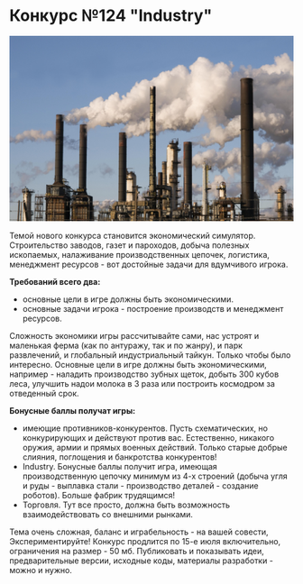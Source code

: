 # Конкурс №124 "Industry"

![image](124_industry.jpg)

 Темой нового конкурса становится экономический симулятор. Строительство заводов, газет и пароходов, добыча полезных ископаемых, налаживание производственных цепочек, логистика, менеджмент ресурсов - вот достойные задачи для вдумчивого игрока.

**Требований всего два:**
* основные цели в игре должны быть экономическими.
* основные задачи игрока - построение производств и менеджмент ресурсов.

Сложность экономики игры рассчитывайте сами, нас устроят и маленькая ферма (как по антуражу, так и по жанру), и парк развлечений, и глобальный индустриальный тайкун. 
Только чтобы было интересно. Основные цели в игре должны быть экономическими, например - наладить производство зубных щеток, добыть 300 кубов леса, улучшить надои молока в 3 раза или построить космодром за отведенный срок.

**Бонусные баллы получат игры:**
* имеющие противников-конкурентов. Пусть схематических, но конкурирующих и действуют против вас. Естественно, никакого оружия, армии и прямых военных действий. Только старые добрые слияния, поглощения и банкротства конкурентов!
* Industry. Бонусные баллы получит игра, имеющая производственную цепочку минимум из 4-х строений (добыча угля и руды - выплавка стали - производство деталей - создание роботов). Больше фабрик трудящимся!
* Торговля. Тут все просто, должна быть возможность взаимодействовать со внешними рынками.

Тема очень сложная, баланс и играбельность - на вашей совести, Экспериментируйте!
Конкурс продлится по 15-е июля включительно, ограничения на размер - 50 мб.
Публиковать и показывать идеи, предварительные версии, исходные коды, материалы разработки - можно и нужно.
